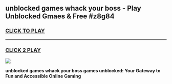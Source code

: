 
## unblocked games whack your boss - Play Unblocked Gmaes & Free #z8g84
<h3>
<a href="https://premium.freeplayer.one?title=unblocked_games_whack_your_boss&ref=03M">CLICK TO PLAY</a></h3>
<hr>

<h3>
<a href="https://premium.freeplayer.one?title=unblocked_games_whack_your_boss&ref=03M">CLICK 2 PLAY</a>
  
</h3>

<a href="https://premium.freeplayer.one?title=unblocked_games_whack_your_boss&ref=03M"><img src="https://clearcache.store/games.png"></a>


**unblocked games whack your boss games unblocked: Your Gateway to Fun and Accessible Online Gaming**
